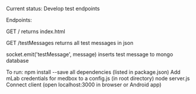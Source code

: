 Current status:
Develop test endpoints 
 
Endpoints:

GET /
returns index.html 

GET /testMessages
returns all test messages in json

socket.emit('testMessage', message)
inserts test message to mongo database

To run:
npm install --save all dependencies (listed in package.json)
Add mLab credentials for medbox to a config.js (in root directory)
node server.js
Connect client (open localhost:3000 in browser or Android app)